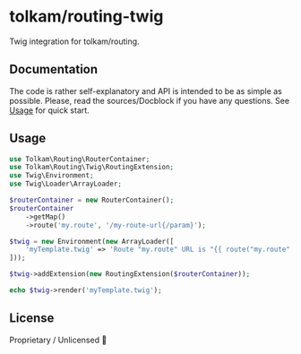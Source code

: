 # tolkam/routing-twig

Twig integration for tolkam/routing.

## Documentation

The code is rather self-explanatory and API is intended to be as simple as possible. Please, read the sources/Docblock if you have any questions. See [Usage](#usage) for quick start.

## Usage

````php
use Tolkam\Routing\RouterContainer;
use Tolkam\Routing\Twig\RoutingExtension;
use Twig\Environment;
use Twig\Loader\ArrayLoader;

$routerContainer = new RouterContainer();
$routerContainer
    ->getMap()
    ->route('my.route', '/my-route-url{/param}');

$twig = new Environment(new ArrayLoader([
    'myTemplate.twig' => 'Route "my.route" URL is "{{ route("my.route", {"param": "value"}) }}"',
]));

$twig->addExtension(new RoutingExtension($routerContainer));

echo $twig->render('myTemplate.twig');
````

## License

Proprietary / Unlicensed 🤷
